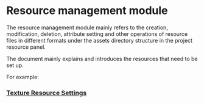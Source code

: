 # Resource management module

The resource management module mainly refers to the creation, modification, deletion, attribute setting and other operations of resource files in different formats under the assets directory structure in the project resource panel.

The document mainly explains and introduces the resources that need to be set up.

For example:

### [Texture Resource Settings](./Texture/readme.md)






